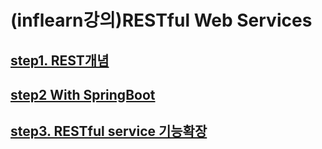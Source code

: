 # (inflearn강의)RESTful Web Services

## [step1. REST개념](https://velog.io/@pjm4142/RESTful-WebService-1)

## [step2 With SpringBoot](https://velog.io/@pjm4142/RESTful-WebService-2-With-Spring-Boot)

## [step3. RESTful service 기능확장](https://velog.io/@pjm4142/RESTful-WebService-3-RESTful-Service-%EA%B8%B0%EB%8A%A5%ED%99%95%EC%9E%A5)
